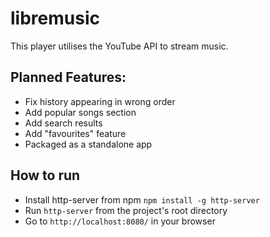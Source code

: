 # libremusic

This player utilises the YouTube API to stream music.

## Planned Features:
- Fix history appearing in wrong order
- Add popular songs section
- Add search results
- Add "favourites" feature
- Packaged as a standalone app


## How to run
- Install http-server from npm ```npm install -g http-server```
- Run ```http-server``` from the project's root directory
- Go to ```http://localhost:8080/``` in your browser
